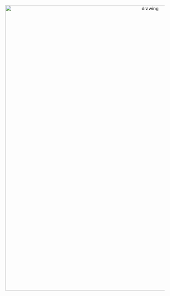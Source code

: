 <p align="center">
<img src=https://github.com/tongyangsheng/flutter_im_demo/blob/master/showImage/main_showImage.png alt="drawing" width="900">
</p>
